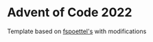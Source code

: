 # Advent of Code 2022

Template based on [fspoettel's](https://github.com/fspoettel/advent-of-code-rust) with modifications
